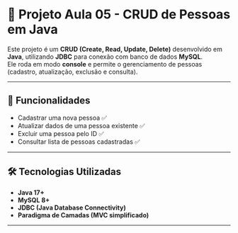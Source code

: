 # 📝 Projeto Aula 05 - CRUD de Pessoas em Java

Este projeto é um **CRUD (Create, Read, Update, Delete)** desenvolvido em **Java**, utilizando **JDBC** para conexão com banco de dados **MySQL**.  
Ele roda em modo **console** e permite o gerenciamento de pessoas (cadastro, atualização, exclusão e consulta).

---

## 🚀 Funcionalidades
- Cadastrar uma nova pessoa ✅
- Atualizar dados de uma pessoa existente ✅
- Excluir uma pessoa pelo ID ✅
- Consultar lista de pessoas cadastradas ✅

---

## 🛠️ Tecnologias Utilizadas
- **Java 17+**
- **MySQL 8+**
- **JDBC (Java Database Connectivity)**
- **Paradigma de Camadas (MVC simplificado)**

---


